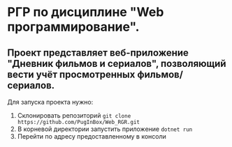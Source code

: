 # РГР по дисциплине "Web программирование".
## Проект представляет веб-приложение "Дневник фильмов и сериалов", позволяющий вести учёт просмотренных фильмов/сериалов.
Для запуска проекта нужно:
1. Склонировать репозиторий ``git clone https://github.com/PugInBox/Web_RGR.git ``
2. В корневой директории запустить приложение ``dotnet run``
3. Перейти по адресу предоставленному в консоли
